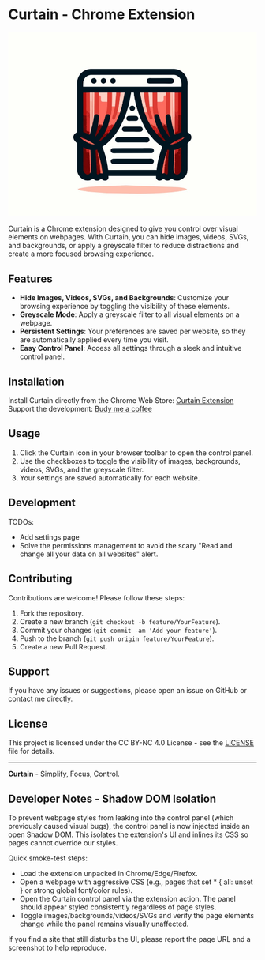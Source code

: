 # Curtain - Chrome Extension

![Curtain Icon](renditions/large.jpg)

Curtain is a Chrome extension designed to give you control over visual elements on webpages. With Curtain, you can hide images, videos, SVGs, and backgrounds, or apply a greyscale filter to reduce distractions and create a more focused browsing experience.

## Features

- **Hide Images, Videos, SVGs, and Backgrounds**: Customize your browsing experience by toggling the visibility of these elements.
- **Greyscale Mode**: Apply a greyscale filter to all visual elements on a webpage.
- **Persistent Settings**: Your preferences are saved per website, so they are automatically applied every time you visit.
- **Easy Control Panel**: Access all settings through a sleek and intuitive control panel.

## Installation

Install Curtain directly from the Chrome Web Store: [Curtain Extension](https://chromewebstore.google.com/detail/curtain/mioojgfhdncpheafokkjcmplmgcpoiee)
Support the development: [Budy me a coffee](https://www.paypal.com/donate/?hosted_button_id=C3P2E52UHSS74)

## Usage

1. Click the Curtain icon in your browser toolbar to open the control panel.
2. Use the checkboxes to toggle the visibility of images, backgrounds, videos, SVGs, and the greyscale filter.
3. Your settings are saved automatically for each website.

## Development

TODOs:

- Add settings page
- Solve the permissions management to avoid the scary "Read and change all your data on all websites" alert.

## Contributing

Contributions are welcome! Please follow these steps:

1. Fork the repository.
2. Create a new branch (`git checkout -b feature/YourFeature`).
3. Commit your changes (`git commit -am 'Add your feature'`).
4. Push to the branch (`git push origin feature/YourFeature`).
5. Create a new Pull Request.

## Support

If you have any issues or suggestions, please open an issue on GitHub or contact me directly.

## License

This project is licensed under the CC BY-NC 4.0 License - see the [LICENSE](LICENSE) file for details.

---

**Curtain** - Simplify, Focus, Control.

## Developer Notes - Shadow DOM Isolation

To prevent webpage styles from leaking into the control panel (which previously caused visual bugs), the control panel is now injected inside an open Shadow DOM. This isolates the extension's UI and inlines its CSS so pages cannot override our styles.

Quick smoke-test steps:
- Load the extension unpacked in Chrome/Edge/Firefox.
- Open a webpage with aggressive CSS (e.g., pages that set * { all: unset } or strong global font/color rules).
- Open the Curtain control panel via the extension action. The panel should appear styled consistently regardless of page styles.
- Toggle images/backgrounds/videos/SVGs and verify the page elements change while the panel remains visually unaffected.

If you find a site that still disturbs the UI, please report the page URL and a screenshot to help reproduce.
